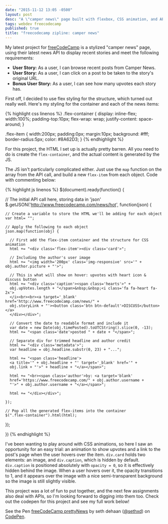 ```yaml
---
date: "2015-11-12 13:05 -0500"
layout: post
desc: "A \"camper news\" page built with flexbox, CSS animation, and API calls for a freeCodeCamp challenge."
tags: webdev freecodecamp
published: true
title: "freecodecamp zipline: camper news"
---
```



My latest project for [freeCodeCamp](http://www.freecodecamp.com) is a stylized "camper news" page, using their latest news API to display recent stories and meet the following requirements:

- **User Story:** As a user, I can browse recent posts from Camper News.
- **User Story:** As a user, I can click on a post to be taken to the story's original URL.
- **Bonus User Story:** As a user, I can see how many upvotes each story has.

First off, I decided to use flex styling for the structure, which turned out really well. Here's my styling for the container and each of the news items:

{% highlight css linenos %}
.flex-container {
  display: inline-flex;
  width:100%;
  padding-top:10px;
  flex-wrap: wrap;
  justify-content: space-around;
}

.flex-item {
  width:200px;
  padding:0px;
  margin:10px;
  background: #fff;
  border-radius:5px;
  color: #8A62D3;
}
{% endhighlight %}

For this project, the HTML I set up is actually pretty barren. All you need to do is create the `flex-container`, and the actual content is generated by the JS.

The JS isn't particularly complicated either. Just use the `map` function on the array from the API call, and build a new `flex-item` from each object. Code with commenting below:

{% highlight js linenos %}
$(document).ready(function() {

  // The initial API call here, storing data in 'json'
  $.getJSON('http://www.freecodecamp.com/news/hot', function(json) {

	// Create a variable to store the HTML we'll be adding for each object
    var html= "";

	// Apply the following to each object
    json.map(function(obj) {
      
      // First add the flex-item container and the structure for CSS animation
      html += "<div class='flex-item'><div class='card'>";
      
      // Including the author's user image
      html += "<img width='200px' class='img-responsive' src='" + obj.author.picture + "'>";
      
      // This is what will show on hover: upvotes with heart icon & discuss button
      html += "<div class='caption'><span class='hearts'>" +
      obj.upVotes.length + "</span>&nbsp;&nbsp;<i class='fa fa-heart fa-2x'>
      </i><br><br><a target='_blank' href='http://www.freecodecamp.com/news/" +
      obj.storyLink + "'><button class='btn btn-default'>DISCUSS</button></a>
      </div></div>";
      
      // Convert the date to readable format and include it
      var date = new Date(obj.timePosted).toUTCString().slice(0, -13);
      html += "<span class='date'>posted " + date + "</span>";
      
      // Separate div for trimmed headline and author credit
      html += "<div class='metadata'>";
      var headline = obj.headline.substr(0, 23) + "...";
      
      html += "<span class='headline'>
      <a title='" + obj.headline + "' target='_blank' href='" +
      obj.link + "'>" + headline + "</a></span>";
      
      html += "<br><span class='author'>by: <a target='blank'
      href='https://www.freecodecamp.com/" + obj.author.username +
      "'>" + obj.author.username + "</a></span>";
      
      html += "</div></div>";
      
    });
	
    // Pop all the generated flex-items into the container
    $(".flex-container").html(html);
    
  });

})
{% endhighlight %}

I've been wanting to play around with CSS animations, so here I saw an opportunity for an easy trial: an animation to show upvotes and a link to the post's page when the user hovers over the item. `div.card` holds two elements: an image, and `div.caption`, which is hidden by default. `div.caption` is positioned absolutely with `opacity = 0`, so it is effectively hidden behind the image. When a user hovers over it, the opacity transitions to 1, and it appears over the image with a nice semi-transparent background so the image is still slightly visible.

This project was a lot of fun to put together, and the next few assignments also deal with APIs, so I'm looking forward to digging into them too. Check out the codepen for this project and see my full work below!

<p data-height="500" data-theme-id="0" data-slug-hash="vNQPdr" data-default-tab="result" data-user="sethxd" data-preview="true" class='codepen'>See the Pen <a href='http://codepen.io/sethxd/pen/vNQPdr/'>freeCodeCamp prettyNews</a> by seth dehaan (<a href='http://codepen.io/sethxd'>@sethxd</a>) on <a href='http://codepen.io'>CodePen</a>.</p>
<script src="//assets.codepen.io/assets/embed/ei.js"> </script>
